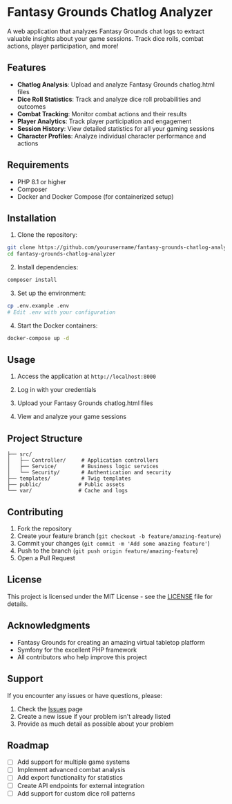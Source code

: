 # Fantasy Grounds Chatlog Analyzer

A web application that analyzes Fantasy Grounds chat logs to extract valuable insights about your game sessions. Track dice rolls, combat actions, player participation, and more!

## Features

- **Chatlog Analysis**: Upload and analyze Fantasy Grounds chatlog.html files
- **Dice Roll Statistics**: Track and analyze dice roll probabilities and outcomes
- **Combat Tracking**: Monitor combat actions and their results
- **Player Analytics**: Track player participation and engagement
- **Session History**: View detailed statistics for all your gaming sessions
- **Character Profiles**: Analyze individual character performance and actions

## Requirements

- PHP 8.1 or higher
- Composer
- Docker and Docker Compose (for containerized setup)

## Installation

1. Clone the repository:
```bash
git clone https://github.com/yourusername/fantasy-grounds-chatlog-analyzer.git
cd fantasy-grounds-chatlog-analyzer
```

2. Install dependencies:
```bash
composer install
```

3. Set up the environment:
```bash
cp .env.example .env
# Edit .env with your configuration
```

4. Start the Docker containers:
```bash
docker-compose up -d
```

## Usage

1. Access the application at `http://localhost:8000`

2. Log in with your credentials

3. Upload your Fantasy Grounds chatlog.html files

4. View and analyze your game sessions

## Project Structure

```
├── src/
│   ├── Controller/     # Application controllers
│   ├── Service/        # Business logic services
│   └── Security/       # Authentication and security
├── templates/          # Twig templates
├── public/            # Public assets
└── var/               # Cache and logs
```

## Contributing

1. Fork the repository
2. Create your feature branch (`git checkout -b feature/amazing-feature`)
3. Commit your changes (`git commit -m 'Add some amazing feature'`)
4. Push to the branch (`git push origin feature/amazing-feature`)
5. Open a Pull Request

## License

This project is licensed under the MIT License - see the [LICENSE](LICENSE) file for details.

## Acknowledgments

- Fantasy Grounds for creating an amazing virtual tabletop platform
- Symfony for the excellent PHP framework
- All contributors who help improve this project

## Support

If you encounter any issues or have questions, please:
1. Check the [Issues](https://github.com/yourusername/fantasy-grounds-chatlog-analyzer/issues) page
2. Create a new issue if your problem isn't already listed
3. Provide as much detail as possible about your problem

## Roadmap

- [ ] Add support for multiple game systems
- [ ] Implement advanced combat analysis
- [ ] Add export functionality for statistics
- [ ] Create API endpoints for external integration
- [ ] Add support for custom dice roll patterns 
